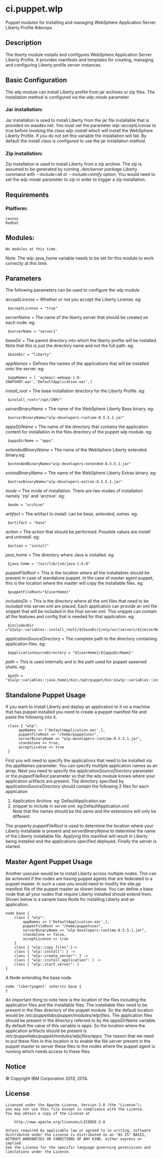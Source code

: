 # ci.puppet.wlp

Puppet modules for installing and managing WebSphere Application Server Liberty Profile #devops

## Description
  
The liberty module installs and configures WebSphere Application Server Liberty Profile. It provides manifests and templates for creating, managing and configuring Liberty profile server instances.
  
## Basic Configuration

  The wlp module can install Liberty profile from jar archives or zip files. The installation method is configured via the *wlp::mode* parameter.
  
### Jar installation:
  
  Jar installation is used to install Liberty from the jar file installable that is provided on wasdev.net. You must set the parameter *wlp::acceptLicense* to true before invoking the class *wlp::install* which will install the WebSphere Liberty Profile. If you do not set this
  variable the installation will fail. By default the install class is configured to use the jar installation method. 
  
### Zip installation:
  
  Zip installation is used to install Liberty from a zip archive. The zip is assumed to be generated by running *./bin/server package* Liberty command with *--include=all* or *--include=minify* option. You would need to set the *wlp::mode* parameter to *zip* in order to trigger
  a zip installation.
  
## Requirements


### Platform: 
  
    Centos  
    Redhat  

## Modules:

    No modules at this time.  
Note: The wlp::java_home variable needs to be set for this module to work correctly at this time.
  
## Parameters

The following parameters can be used to configure the wlp module  

*acceptLicense* = Whether or not you accept the Liberty License. eg:  
     
     $acceptLicense = "true"  

*serverName* = The name of the liberty server that should be created on each node. eg:  
     
     $serverName = "server1"  

*baseDir* = The parent directory into which the liberty profile will be installed. Note that this is just the directory name and not the full path. eg:  
     
     $baseDir = "liberty"  

*appNames* = Defines the names of the applications that will be installed onto the server. eg:  
     
     $appNames = [ 'acmeair-webapp-1.0-SNAPSHOT.war','DefaultApplication.ear',]  

*install_root* = The base installation directory for the Liberty Profile. eg:   
     
     $install_root="/opt/IBM/"  

*serverBinaryName* = The name of the WebSphere Liberty Base binary. eg:   
     
     $serverBinaryName="wlp-developers-runtime-8.5.5.1.jar"  

*appsDirName* = The name of the directory that contains the application content for installation in the files directory of the puppet wlp module. eg:  
     
     $appsDirName = "apps"   

*extendedBinaryName* = The name of the WebSphere Liberty extended binary.eg:  
     
     $extendedBinaryName="wlp-developers-extended-8.5.5.1.jar"  

*extrasBinaryName* = The name of the WebSphere Liberty Extras binary. eg:  
     
     $extrasBinaryName="wlp-developers-extras-8.5.5.1.jar"  

*mode* = The mode of installation. There are two modes of installation namely 'zip' and 'archive'. eg:  
     
     $mode = "archive"  

*artifact* = The artifact to install. can be *base*, *extended*, *extras*. eg:  
     
     $artifact = "base"  

*action* = The action that should be performed. Possible values are *install* and *uninstall*. eg:  
     
     $action = "install"  

*java_home* = The directory where Java is installed. eg:  
     
     $java_home = "/usr/lib/jvm/java-1.6.0"  

*puppetFileRoot* = This is the location where all the installables should be present in case of standalone puppet. In the case of master agent puppet, this is the location where the master will copy the installable files. eg:  
     
     $puppetFileRoot="${userHome}"  
                 
*includesDir* = This is the directory where all the xml files that need to be included into server.xml are placed. Each application can provide an xml file snippet that will be included in the final server.xml. This snippet can contain all the features and config that is needed for that application. eg:  
     
     $includesDir ="${wlp::variables::install_root}/${baseDir}/wlp/usr/servers/${serverName}/includes"  
              
*applicationSourceDirectory* = The complete path to the directory containing application files. eg:   

     $applicationSourceDirectory = "${userHome}/${appsDirName}"  

*path* = This is used internally and is the path used for puppet spawned shells. eg:  

     $path = "${wlp::variables::java_home}/bin:/opt/puppet/bin:${wlp::variables::install_root}/${baseDir}/wlp/bin:/usr/local/sbin:/usr/local/bin:/sbin:/bin:/usr/sbin:/usr/bin:/root/bin"  

## Standalone Puppet Usage

 If you want to install Liberty and deploy an application to it on a machine that has puppet installed you need to create a puppet manifest file and paste the following into it.  

     class { "wlp":
          appNames => ['DefaultApplication.ear',],
          puppetFileRoot => "/home/puppetuser",
          serverBinaryName => "wlp-developers-runtime-8.5.5.1.jar",
          standalone => true,
          acceptLicense => true
     }

First you will need to specify the applications that need to be installed via the *appNames* parameter. You can specify multiple application names as an array.
Next you need to specify the *applicationSourceDirectory* parameter or the *puppetFileRoot* parameter so that the wlp module knows where your application artifacts are present. The 
directory specified by *applicationSourceDirectory* should contain the following 2 files for each application

 1) Application Archive. eg: DefaultApplication.ear  
 2) snippet to include in server.xml. eg:DefaultApplication.xml  
 Note that the names should be the same and the extensions will only be different.  
 
The property *puppetFileRoot* is used to determine the location where your Liberty installable is present and *serverBinaryName* to determine the name of the Liberty installable file. 
Applying this manifest will result in Liberty being installed and the applications specified deployed. Finally the server is started.
 
## Master Agent Puppet Usage

Another usecase would be to install Liberty across multiple nodes. This can be achieved if the nodes are having puppet agents that are federated to a puppet master. 
In such a case you would need to modify the site.pp manifest file of the puppet master as shown below. You can define a base node that all your nodes that require 
Liberty installed should extend from. Shown below is a sample base Node for installing Liberty and an application.

    node base {
        class { "wlp":
            appNames => ['DefaultApplication.ear',],
            puppetFileRoot => "/home/puppetuser",
            serverBinaryName => "wlp-developers-runtime-8.5.5.1.jar",
            standalone => false,
            acceptLicense => true
        }
        class { "wlp::copy_files":}->
        class { "wlp::install": } ->
        class { "wlp::create_server": } ->
        class { "wlp::install_application": } ->
        class { "wlp::start_server": }
    } 

A Node extending the base node.

    node 'libertyagent' inherits base {
    }

An important thing to note here is the location of the files including the application files and the installable files. 
The installable files need to be present in the files directory of the puppet module. So the default location would be 
*/etc/puppetlabs/puppet/modules/wlp/files*. The application files should be present in the directory referred to by 
the *appsDirName* variable. By default the value of this variable is *apps*. So the location where the application artifacts 
should be present is */etc/puppetlabs/puppet/modules/wlp/files/apps*. The reason that we need to put these files in 
this location is to enable the file server present in the puppet master to server these files to the nodes where the 
puppet agent is running which needs access to these files.


## Notice

© Copyright IBM Corporation 2013, 2014.

## License

```text
Licensed under the Apache License, Version 2.0 (the "License");
you may not use this file except in compliance with the License.
You may obtain a copy of the License at

    http://www.apache.org/licenses/LICENSE-2.0

Unless required by applicable law or agreed to in writing, software
distributed under the License is distributed on an "AS IS" BASIS,
WITHOUT WARRANTIES OR CONDITIONS OF ANY KIND, either express or implied.
See the License for the specific language governing permissions and
limitations under the License.
```
